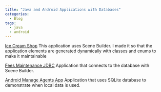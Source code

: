 ```yaml
---
title: "Java and Android Applications with Databases"
categories:
  - Blog
tags:
  - java
  - android
---
```

<a href="https://github.com/MackenzieWhitney1/CMPP264Lab2IceCreamShop">Ice Cream Shop</a>
This application uses Scene Builder. I made it so that the application elements are generated 
dynamically with classes and enums to make it maintainable

<a href="https://github.com/MackenzieWhitney1/FeesMaintenanceJDBC">Fees Maintenance JDBC</a>
Application that connects to the database with Scene Builder. 

<a href="https://github.com/MackenzieWhitney1/CMPP264Lab4">Android Manage Agents App</a>
Application that uses SQLite database to demonstrate when local data is used. 




